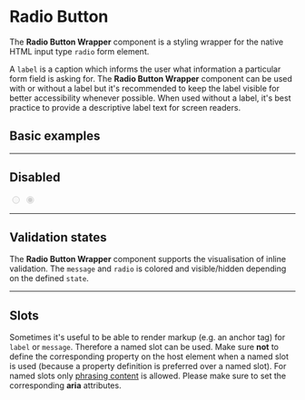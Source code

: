 # Radio Button

The **Radio Button Wrapper** component is a styling wrapper for the native HTML input type `radio` form element.

A `label` is a caption which informs the user what information a particular form field is asking for. The **Radio Button Wrapper** component can be used with or without a label but it's recommended to keep the label visible for better accessibility whenever possible. When used without a label, it's best practice to provide a descriptive label text for screen readers.  

## Basic examples

<Playground :childElementLayout="{spacing: 'block'}">
  <template #configurator>
    <select v-model="label">
      <option selected value="show">With label</option>
      <option value="hide">Without label</option>
      <option value="responsive">Responsive</option>
    </select>
  </template>
  <template>
    <p-radio-button-wrapper label="Some label" :hide-label="label === 'hide' ? 'true' : label === 'responsive' ? '{ base: true, l: false }' : 'false'">
      <input type="radio" name="some-name-1" />
    </p-radio-button-wrapper>
    <p-radio-button-wrapper label="Some label" :hide-label="label === 'hide' ? 'true' : label === 'responsive' ? '{ base: true, l: false }' : 'false'">
      <input type="radio" name="some-name-1" />
    </p-radio-button-wrapper>
  </template>
</Playground>

---

## Disabled

<Playground :childElementLayout="{spacing: 'block'}">    
  <p-radio-button-wrapper label="Some label">
    <input type="radio" name="some-name-4" disabled="disabled"/>
  </p-radio-button-wrapper>
  <p-radio-button-wrapper label="Some label">
    <input type="radio" name="some-name-4" checked="checked" disabled="disabled"/>
  </p-radio-button-wrapper>
</Playground>

---

## Validation states

The **Radio Button Wrapper** component supports the visualisation of inline validation. The `message` and `radio` is colored and visible/hidden depending on the defined `state`.

<Playground :childElementLayout="{spacing: 'block'}">
  <template #configurator>
    <select v-model="state">
      <option disabled>Select a validation state</option>
      <option value="error">Error</option>
      <option value="success">Success</option>
      <option value="none">None</option>
    </select>
  </template>
  <template>
    <p-radio-button-wrapper label="Some label" :state="state">
      <input type="radio" name="some-name-5" />
    </p-radio-button-wrapper>
    <p-radio-button-wrapper label="Some label" :state="state" :message="state !== 'none' ? `Some ${state} validation message.` : ''">
      <input type="radio" name="some-name-5" />
    </p-radio-button-wrapper>
  </template>
</Playground>

---

## Slots

Sometimes it's useful to be able to render markup (e.g. an anchor tag) for `label` or `message`. Therefore a named slot can be used. Make sure **not** to define the corresponding property on the host element when a named slot is used (because a property definition is preferred over a named slot).
For named slots only [phrasing content](https://developer.mozilla.org/en-US/docs/Web/Guide/HTML/Content_categories#Phrasing_content) is allowed.
Please make sure to set the corresponding **aria** attributes. 

<Playground :childElementLayout="{spacing: 'block'}">
  <template>
    <p-radio-button-wrapper state="error">
      <span slot="label" id="some-label-id-1">Some label with a <a href="https://designsystem.porsche.com">link</a>.</span>
      <input type="radio" name="some-name-6" aria-labelledby="some-label-id-1" />
    </p-radio-button-wrapper>
    <p-radio-button-wrapper state="error">
      <span slot="label" id="some-label-id-2">Some label with a <a href="https://designsystem.porsche.com">link</a>.</span>
      <input type="radio" name="some-name-6" aria-labelledby="some-label-id-2" aria-describedby="some-message-id" />
      <span slot="message" id="some-message-id">Some error message with a <a href="https://designsystem.porsche.com">link</a>.</span>
    </p-radio-button-wrapper>
  </template>
</Playground>

<script lang="ts">
  import { Component, Vue } from 'vue-property-decorator';
  
  @Component
  export default class PlaygroundRadioButtonWrapper extends Vue {
    public state: string = 'error';
    public label: string = 'show';
  }
</script>
